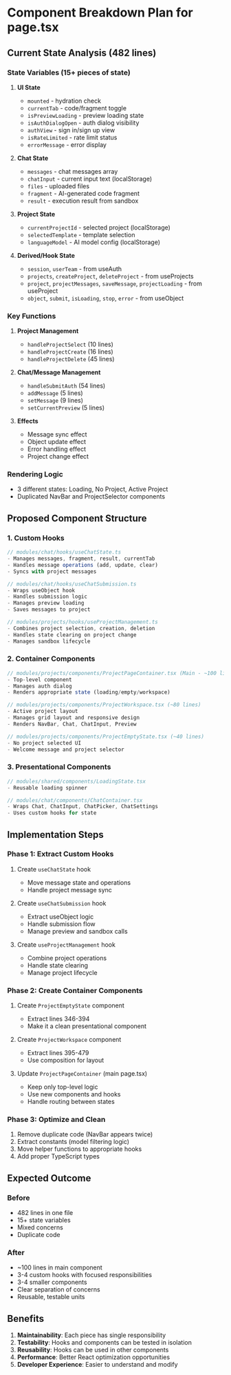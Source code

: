 # Component Breakdown Plan for page.tsx

## Current State Analysis (482 lines)

### State Variables (15+ pieces of state)
1. **UI State**
   - `mounted` - hydration check
   - `currentTab` - code/fragment toggle
   - `isPreviewLoading` - preview loading state
   - `isAuthDialogOpen` - auth dialog visibility
   - `authView` - sign in/sign up view
   - `isRateLimited` - rate limit status
   - `errorMessage` - error display

2. **Chat State**
   - `messages` - chat messages array
   - `chatInput` - current input text (localStorage)
   - `files` - uploaded files
   - `fragment` - AI-generated code fragment
   - `result` - execution result from sandbox

3. **Project State**
   - `currentProjectId` - selected project (localStorage)
   - `selectedTemplate` - template selection
   - `languageModel` - AI model config (localStorage)

4. **Derived/Hook State**
   - `session`, `userTeam` - from useAuth
   - `projects`, `createProject`, `deleteProject` - from useProjects
   - `project`, `projectMessages`, `saveMessage`, `projectLoading` - from useProject
   - `object`, `submit`, `isLoading`, `stop`, `error` - from useObject

### Key Functions
1. **Project Management**
   - `handleProjectSelect` (10 lines)
   - `handleProjectCreate` (16 lines)
   - `handleProjectDelete` (45 lines)

2. **Chat/Message Management**
   - `handleSubmitAuth` (54 lines)
   - `addMessage` (5 lines)
   - `setMessage` (9 lines)
   - `setCurrentPreview` (5 lines)

3. **Effects**
   - Message sync effect
   - Object update effect
   - Error handling effect
   - Project change effect

### Rendering Logic
- 3 different states: Loading, No Project, Active Project
- Duplicated NavBar and ProjectSelector components

## Proposed Component Structure

### 1. Custom Hooks
```typescript
// modules/chat/hooks/useChatState.ts
- Manages messages, fragment, result, currentTab
- Handles message operations (add, update, clear)
- Syncs with project messages

// modules/chat/hooks/useChatSubmission.ts
- Wraps useObject hook
- Handles submission logic
- Manages preview loading
- Saves messages to project

// modules/projects/hooks/useProjectManagement.ts
- Combines project selection, creation, deletion
- Handles state clearing on project change
- Manages sandbox lifecycle
```

### 2. Container Components
```typescript
// modules/projects/components/ProjectPageContainer.tsx (Main - ~100 lines)
- Top-level component
- Manages auth dialog
- Renders appropriate state (loading/empty/workspace)

// modules/projects/components/ProjectWorkspace.tsx (~80 lines)
- Active project layout
- Manages grid layout and responsive design
- Renders NavBar, Chat, ChatInput, Preview

// modules/projects/components/ProjectEmptyState.tsx (~40 lines)
- No project selected UI
- Welcome message and project selector
```

### 3. Presentational Components
```typescript
// modules/shared/components/LoadingState.tsx
- Reusable loading spinner

// modules/chat/components/ChatContainer.tsx
- Wraps Chat, ChatInput, ChatPicker, ChatSettings
- Uses custom hooks for state
```

## Implementation Steps

### Phase 1: Extract Custom Hooks
1. Create `useChatState` hook
   - Move message state and operations
   - Handle project message sync
   
2. Create `useChatSubmission` hook
   - Extract useObject logic
   - Handle submission flow
   - Manage preview and sandbox calls

3. Create `useProjectManagement` hook
   - Combine project operations
   - Handle state clearing
   - Manage project lifecycle

### Phase 2: Create Container Components
1. Create `ProjectEmptyState` component
   - Extract lines 346-394
   - Make it a clean presentational component

2. Create `ProjectWorkspace` component
   - Extract lines 395-479
   - Use composition for layout

3. Update `ProjectPageContainer` (main page.tsx)
   - Keep only top-level logic
   - Use new components and hooks
   - Handle routing between states

### Phase 3: Optimize and Clean
1. Remove duplicate code (NavBar appears twice)
2. Extract constants (model filtering logic)
3. Move helper functions to appropriate hooks
4. Add proper TypeScript types

## Expected Outcome

### Before
- 482 lines in one file
- 15+ state variables
- Mixed concerns
- Duplicate code

### After
- ~100 lines in main component
- 3-4 custom hooks with focused responsibilities
- 3-4 smaller components
- Clear separation of concerns
- Reusable, testable units

## Benefits
1. **Maintainability**: Each piece has single responsibility
2. **Testability**: Hooks and components can be tested in isolation
3. **Reusability**: Hooks can be used in other components
4. **Performance**: Better React optimization opportunities
5. **Developer Experience**: Easier to understand and modify